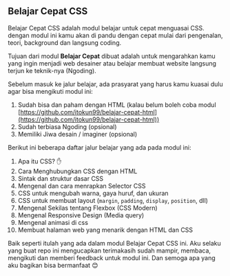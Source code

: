 ## Belajar Cepat CSS
Belajar Cepat CSS adalah modul  belajar untuk cepat menguasai CSS. dengan modul ini kamu akan di pandu dengan cepat mulai dari pengenalan, teori, background dan langsung coding.

Tujuan dari modul **Belajar Cepat** dibuat adalah untuk mengarahkan kamu yang ingin menjadi web desainer atau belajar membuat website langsung terjun ke teknik-nya (Ngoding).

Sebelum masuk ke jalur belajar, ada prasyarat yang harus kamu kuasai dulu agar bisa mengikuti modul ini:

1. Sudah bisa dan paham dengan HTML (kalau belum boleh coba modul [https://github.com/itokun99/belajar-cepat-html](https://github.com/itokun99/belajar-cepat-html))
2. Sudah terbiasa Ngoding (opsional)
3. Memiliki Jiwa desain / imaginer (opsional)

Berikut ini beberapa daftar jalur belajar yang ada pada modul ini:

1. Apa itu CSS? :hand:
2. Cara Menghubungkan CSS dengan HTML
3. Sintak dan struktur dasar CSS
4. Mengenal dan cara menrapkan Selector CSS
5. CSS untuk mengubah warna, gaya huruf, dan ukuran
6. CSS untuk membuat layout (`margin`, `padding`, `display`, `position`, dll)
7. Mengenal Sekilas tentang Flexbox (CSS Modern)
8. Mengenal Responsive Design (Media query)
9. Mengenal animasi di css
10. Membuat halaman web yang menarik dengan HTML dan CSS

Baik seperti itulah yang ada dalam modul Belajar Cepat CSS ini. Aku selaku yang buat repo ini mengucapkan terimakasih sudah mampir, membaca, mengikuti dan memberi feedback untuk modul ini. Dan semoga apa yang aku bagikan bisa bermanfaat :blush:
